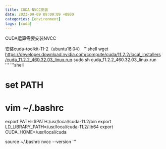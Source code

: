 ```yaml
---
title: CUDA NVCC安装
date: 2023-09-09 09:09:09 +0800
categories: [environment]
tags: [cuda]
---
```


CUDA运算需要安装NVCC

安装cuda-toolkit-11-2（ubuntu18.04）
'''shell
wget https://developer.download.nvidia.com/compute/cuda/11.2.2/local_installers/cuda_11.2.2_460.32.03_linux.run
sudo sh cuda_11.2.2_460.32.03_linux.run
'''
'''shell
# set PATH
# vim ~/.bashrc
export PATH=$PATH:/usr/local/cuda-11.2/bin
export LD_LIBRARY_PATH=/usr/local/cuda-11.2/lib64
export CUDA_HOME=/usr/local/cuda

source ~/.bashrc
nvcc --version
'''
